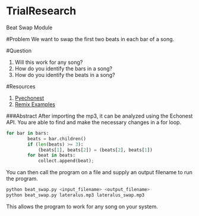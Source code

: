 # TrialResearch
Beat Swap Module

#Problem
We want to swap the first two beats in each bar of a song.

#Question
1. Will this work for any song?
2. How do you identify the bars in a song?
3. How do you identify the beats in a song?

#Resources
1. [Pyechonest]
2. [Remix Examples]

###Abstract
After importing the mp3, it can be analyzed using the Echonest API. You are able to find and make the necessary changes in a for loop.
```python
for bar in bars:
        beats = bar.children()
        if (len(beats) >= 3):
            (beats[1], beats[2]) = (beats[2], beats[1])
        for beat in beats:
            collect.append(beat);
```
You can then call the program on a file and supply an output filename to run the program.
```python
python beat_swap.py <input_filename> <output_filename>
python beat_swap.py lateralus.mp3 lateralus_swap.mp3
```
This allows the program to work for any song on your system.

[Pyechonest]: https://github.com/echonest/pyechonest
[Remix Examples]: https://github.com/echonest/remix-examples
